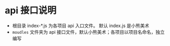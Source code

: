 <!--
 * @Descripttion:
 * @version: 1.0.0
 * @Author: YangJiyong
 * @Date: 2020-08-19 20:43:30
 * @LastEditors: YangJiyong
 * @LastEditTime: 2020-08-19 20:47:26
-->

# api 接口说明

- 根目录 index-\*.js 为各项目 api 入口文件。 默认 index.js 是小熊美术
- `moudles` 文件夹为 api 接口文件，默认小熊美术；各项目以项目名命名，独立编写

